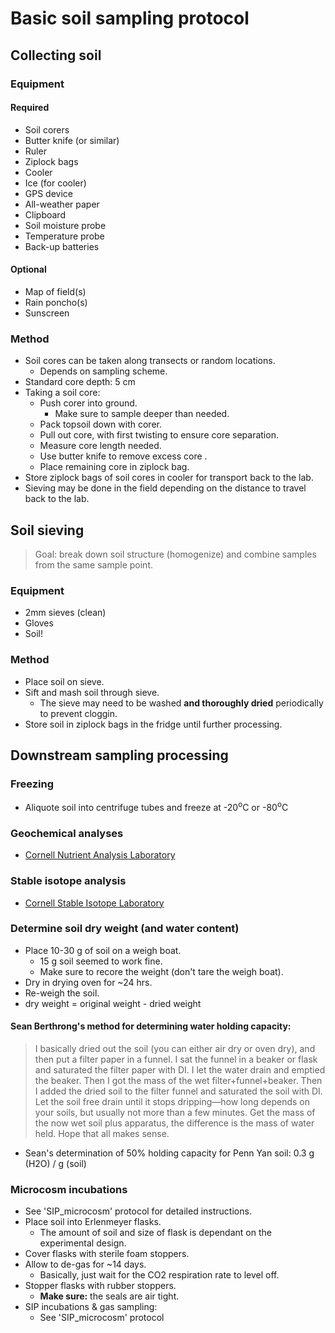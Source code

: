 Basic soil sampling protocol
============================

## Collecting soil

### Equipment

#### Required

* Soil corers
* Butter knife (or similar)
* Ruler
* Ziplock bags
* Cooler
* Ice (for cooler)
* GPS device
* All-weather paper
* Clipboard
* Soil moisture probe
* Temperature probe
* Back-up batteries

#### Optional

* Map of field(s)
* Rain poncho(s)
* Sunscreen 


### Method

* Soil cores can be taken along transects or random locations.
  * Depends on sampling scheme.
* Standard core depth: 5 cm
* Taking a soil core:
  * Push corer into ground.
    * Make sure to sample deeper than needed.
  * Pack topsoil down with corer.
  * Pull out core, with first twisting to ensure core separation.
  * Measure core length needed.
  * Use butter knife to remove excess core .
  * Place remaining core in ziplock bag.
* Store ziplock bags of soil cores in cooler for transport back to the lab.
* Sieving may be done in the field depending on the distance to travel back to the lab.


## Soil sieving

>Goal: break down soil structure (homogenize) and combine samples from the same sample point.

### Equipment

* 2mm sieves (clean)
* Gloves
* Soil!

### Method

* Place soil on sieve.
* Sift and mash soil through sieve.
  * The sieve may need to be washed __and thoroughly dried__ periodically to prevent cloggin.
* Store soil in ziplock bags in the fridge until further processing.


## Downstream sampling processing

### Freezing

* Aliquote soil into centrifuge tubes and freeze at -20<sup>o</sup>C or -80<sup>o</sup>C

### Geochemical analyses

* [Cornell Nutrient Analysis Laboratory](http://cnal.cals.cornell.edu/)

### Stable isotope analysis

* [Cornell Stable Isotope Laboratory](http://www.cobsil.com/)

### Determine soil dry weight (and water content)

* Place 10-30 g of soil on a weigh boat.
  * 15 g soil seemed to work fine.
  * Make sure to recore the weight (don't tare the weigh boat).
* Dry in drying oven for ~24 hrs.
* Re-weigh the soil.
* dry weight = original weight - dried weight

#### Sean Berthrong's method for determining water holding capacity:

> I basically dried out the soil (you can either air dry or oven dry), 
and then put a filter paper in a funnel.
I sat the funnel in a beaker or flask and saturated the filter paper with DI.
I let the water drain and emptied the beaker. Then I got the mass of the wet filter+funnel+beaker. 
Then I added the dried soil to the filter funnel and saturated the soil with DI.
Let the soil free drain until it stops dripping—how long depends on your soils,
but usually not more than a few minutes. Get the mass of the now wet soil plus apparatus,
the difference is the mass of water held. Hope that all makes sense.

* Sean's determination of 50% holding capacity for Penn Yan soil: 0.3 g (H2O) / g (soil)

### Microcosm incubations

* See 'SIP\_microcosm' protocol for detailed instructions.
* Place soil into Erlenmeyer flasks.
  * The amount of soil and size of flask is dependant on the experimental design.
* Cover flasks with sterile foam stoppers.
* Allow to de-gas for ~14 days.
  * Basically, just wait for the CO2 respiration rate to level off.
* Stopper flasks with rubber stoppers.
  * __Make sure:__ the seals are air tight.
* SIP incubations & gas sampling:
  * See 'SIP_microcosm' protocol
  

  

